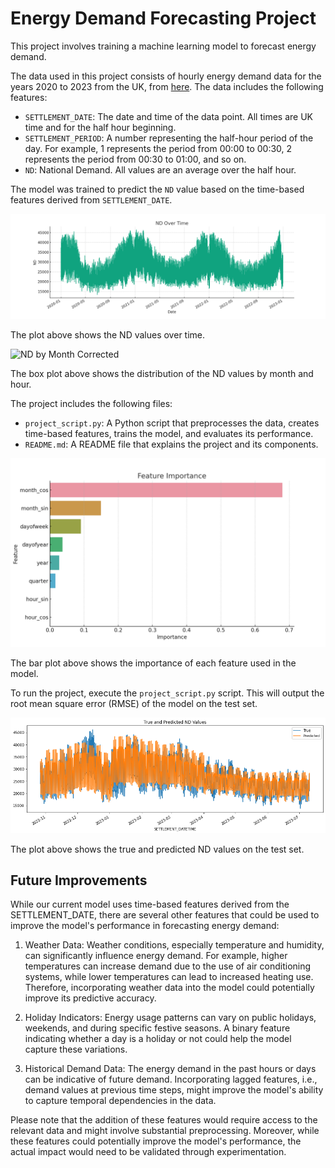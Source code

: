# Energy Demand Forecasting Project

This project involves training a machine learning model to forecast energy demand.

The data used in this project consists of hourly energy demand data for the years 2020 to 2023 from the UK, from [here](https://data.nationalgrideso.com/demand/historic-demand-data). The data includes the following features:

- `SETTLEMENT_DATE`: The date and time of the data point. All times are UK time and for the half hour beginning.
- `SETTLEMENT_PERIOD`: A number representing the half-hour period of the day. For example, 1 represents the period from 00:00 to 00:30, 2 represents the period from 00:30 to 01:00, and so on.
- `ND`: National Demand. All values are an average over the half hour.

The model was trained to predict the `ND` value based on the time-based features derived from `SETTLEMENT_DATE`.

![ND Over Time](images/nd_over_time.png)

The plot above shows the ND values over time.

![ND by Month Corrected](images/nd_by_month_and_hour.png.png)

The box plot above shows the distribution of the ND values by month and hour.

The project includes the following files:

- `project_script.py`: A Python script that preprocesses the data, creates time-based features, trains the model, and evaluates its performance.
- `README.md`: A README file that explains the project and its components.

![Feature Importance](images/feature_importance.png)

The bar plot above shows the importance of each feature used in the model.

To run the project, execute the `project_script.py` script. This will output the root mean square error (RMSE) of the model on the test set.

![True and Predicted ND Values](images/true_and_predicted_nd_values.png)

The plot above shows the true and predicted ND values on the test set.

## Future Improvements
While our current model uses time-based features derived from the SETTLEMENT_DATE, there are several other features that could be used to improve the model's performance in forecasting energy demand:

1. Weather Data: Weather conditions, especially temperature and humidity, can significantly influence energy demand. For example, higher temperatures can increase demand due to the use of air conditioning systems, while lower temperatures can lead to increased heating use. Therefore, incorporating weather data into the model could potentially improve its predictive accuracy.

2.  Holiday Indicators: Energy usage patterns can vary on public holidays, weekends, and during specific festive seasons. A binary feature indicating whether a day is a holiday or not could help the model capture these variations.

3. Historical Demand Data: The energy demand in the past hours or days can be indicative of future demand. Incorporating lagged features, i.e., demand values at previous time steps, might improve the model's ability to capture temporal dependencies in the data.

Please note that the addition of these features would require access to the relevant data and might involve substantial preprocessing. Moreover, while these features could potentially improve the model's performance, the actual impact would need to be validated through experimentation.
